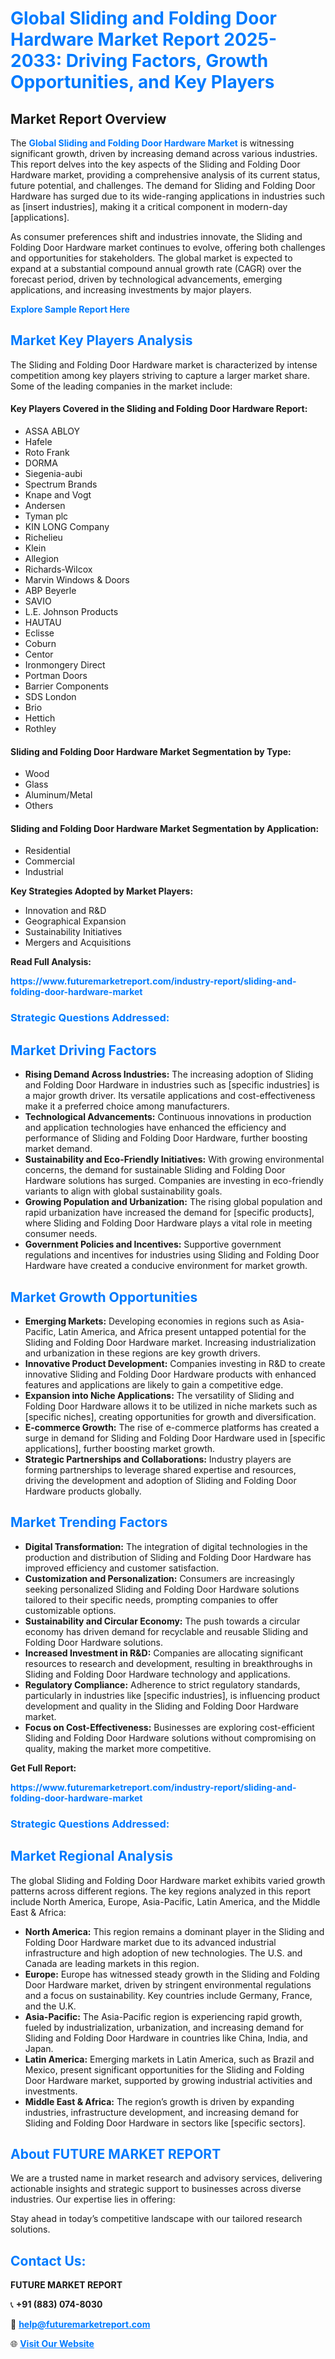 <h1 style="color: #007BFF;">Global Sliding and Folding Door Hardware Market Report 2025-2033: Driving Factors, Growth Opportunities, and Key Players</h1>

<section id="overview">
<h2>Market Report Overview</h2>
<p>The <a href="https://www.futuremarketreport.com/industry-report/sliding-and-folding-door-hardware-market" style="color: #007BFF; text-decoration: none;"><strong>Global Sliding and Folding Door Hardware Market</strong></a> is witnessing significant growth, driven by increasing demand across various industries. This report delves into the key aspects of the Sliding and Folding Door Hardware market, providing a comprehensive analysis of its current status, future potential, and challenges. The demand for Sliding and Folding Door Hardware has surged due to its wide-ranging applications in industries such as [insert industries], making it a critical component in modern-day [applications].</p>
<p>As consumer preferences shift and industries innovate, the Sliding and Folding Door Hardware market continues to evolve, offering both challenges and opportunities for stakeholders. The global market is expected to expand at a substantial compound annual growth rate (CAGR) over the forecast period, driven by technological advancements, emerging applications, and increasing investments by major players.</p>
</section>

<section id="overview">
<p><a href="https://www.futuremarketreport.com/request-sample/reportId=43052" style="color: #007BFF; text-decoration: none;"><strong>Explore Sample Report Here</strong></a></p>
</section>

<section id="key-players">
<h2 style="color: #007BFF;">Market Key Players Analysis</h2>
<p>The Sliding and Folding Door Hardware market is characterized by intense competition among key players striving to capture a larger market share. Some of the leading companies in the market include:</p>
<h4>Key Players Covered in the Sliding and Folding Door Hardware Report:</h4>
<ul><li>ASSA ABLOY</li><li>Hafele</li><li>Roto Frank</li><li>DORMA</li><li>Siegenia-aubi</li><li>Spectrum Brands</li><li>Knape and Vogt</li><li>Andersen</li><li>Tyman plc</li><li>KIN LONG Company</li><li>Richelieu</li><li>Klein</li><li>Allegion</li><li>Richards-Wilcox</li><li>Marvin Windows &amp; Doors</li><li>ABP Beyerle</li><li>SAVIO</li><li>L.E. Johnson Products</li><li>HAUTAU</li><li>Eclisse</li><li>Coburn</li><li>Centor</li><li>Ironmongery Direct</li><li>Portman Doors</li><li>Barrier Components</li><li>SDS London</li><li>Brio</li><li>Hettich</li><li>Rothley</li></ul>
<h4>Sliding and Folding Door Hardware Market Segmentation by Type:</h4>
<ul><li>Wood</li><li>Glass</li><li>Aluminum/Metal</li><li>Others</li></ul>

<h4>Sliding and Folding Door Hardware Market Segmentation by Application:</h4>
<ul><li>Residential</li><li>Commercial</li><li>Industrial</li></ul>
<p><strong>Key Strategies Adopted by Market Players:</strong></p>
<ul>
<li>Innovation and R&D</li>
<li>Geographical Expansion</li>
<li>Sustainability Initiatives</li>
<li>Mergers and Acquisitions</li>
</ul>
</section>

<section>
<p><strong>Read Full Analysis: </strong></p><a href="https://www.futuremarketreport.com/industry-report/sliding-and-folding-door-hardware-market" style="color: #007BFF; text-decoration: none;"><strong>https://www.futuremarketreport.com/industry-report/sliding-and-folding-door-hardware-market</strong></a>
<h3 style="color: #007BFF;">Strategic Questions Addressed:</h3>
</section>

<section id="driving-factors">
<h2 style="color: #007BFF;">Market Driving Factors</h2>
<ul>
<li><strong>Rising Demand Across Industries:</strong> The increasing adoption of Sliding and Folding Door Hardware in industries such as [specific industries] is a major growth driver. Its versatile applications and cost-effectiveness make it a preferred choice among manufacturers.</li>
<li><strong>Technological Advancements:</strong> Continuous innovations in production and application technologies have enhanced the efficiency and performance of Sliding and Folding Door Hardware, further boosting market demand.</li>
<li><strong>Sustainability and Eco-Friendly Initiatives:</strong> With growing environmental concerns, the demand for sustainable Sliding and Folding Door Hardware solutions has surged. Companies are investing in eco-friendly variants to align with global sustainability goals.</li>
<li><strong>Growing Population and Urbanization:</strong> The rising global population and rapid urbanization have increased the demand for [specific products], where Sliding and Folding Door Hardware plays a vital role in meeting consumer needs.</li>
<li><strong>Government Policies and Incentives:</strong> Supportive government regulations and incentives for industries using Sliding and Folding Door Hardware have created a conducive environment for market growth.</li>
</ul>
</section>

<section id="growth-opportunities">
<h2 style="color: #007BFF;">Market Growth Opportunities</h2>
<ul>
<li><strong>Emerging Markets:</strong> Developing economies in regions such as Asia-Pacific, Latin America, and Africa present untapped potential for the Sliding and Folding Door Hardware market. Increasing industrialization and urbanization in these regions are key growth drivers.</li>
<li><strong>Innovative Product Development:</strong> Companies investing in R&D to create innovative Sliding and Folding Door Hardware products with enhanced features and applications are likely to gain a competitive edge.</li>
<li><strong>Expansion into Niche Applications:</strong> The versatility of Sliding and Folding Door Hardware allows it to be utilized in niche markets such as [specific niches], creating opportunities for growth and diversification.</li>
<li><strong>E-commerce Growth:</strong> The rise of e-commerce platforms has created a surge in demand for Sliding and Folding Door Hardware used in [specific applications], further boosting market growth.</li>
<li><strong>Strategic Partnerships and Collaborations:</strong> Industry players are forming partnerships to leverage shared expertise and resources, driving the development and adoption of Sliding and Folding Door Hardware products globally.</li>
</ul>
</section>

<section id="trending-factors">
<h2 style="color: #007BFF;">Market Trending Factors</h2>
<ul>
<li><strong>Digital Transformation:</strong> The integration of digital technologies in the production and distribution of Sliding and Folding Door Hardware has improved efficiency and customer satisfaction.</li>
<li><strong>Customization and Personalization:</strong> Consumers are increasingly seeking personalized Sliding and Folding Door Hardware solutions tailored to their specific needs, prompting companies to offer customizable options.</li>
<li><strong>Sustainability and Circular Economy:</strong> The push towards a circular economy has driven demand for recyclable and reusable Sliding and Folding Door Hardware solutions.</li>
<li><strong>Increased Investment in R&D:</strong> Companies are allocating significant resources to research and development, resulting in breakthroughs in Sliding and Folding Door Hardware technology and applications.</li>
<li><strong>Regulatory Compliance:</strong> Adherence to strict regulatory standards, particularly in industries like [specific industries], is influencing product development and quality in the Sliding and Folding Door Hardware market.</li>
<li><strong>Focus on Cost-Effectiveness:</strong> Businesses are exploring cost-efficient Sliding and Folding Door Hardware solutions without compromising on quality, making the market more competitive.</li>
</ul>
</section>

<section>
<p><strong>Get Full Report: </strong></p><a href="https://www.futuremarketreport.com/industry-report/sliding-and-folding-door-hardware-market" style="color: #007BFF; text-decoration: none;"><strong>https://www.futuremarketreport.com/industry-report/sliding-and-folding-door-hardware-market</strong></a>
<h3 style="color: #007BFF;">Strategic Questions Addressed:</h3>
</section>


<section id="regional-analysis">
<h2 style="color: #007BFF;">Market Regional Analysis</h2>
<p>The global Sliding and Folding Door Hardware market exhibits varied growth patterns across different regions. The key regions analyzed in this report include North America, Europe, Asia-Pacific, Latin America, and the Middle East & Africa:</p>
<ul>
<li><strong>North America:</strong> This region remains a dominant player in the Sliding and Folding Door Hardware market due to its advanced industrial infrastructure and high adoption of new technologies. The U.S. and Canada are leading markets in this region.</li>
<li><strong>Europe:</strong> Europe has witnessed steady growth in the Sliding and Folding Door Hardware market, driven by stringent environmental regulations and a focus on sustainability. Key countries include Germany, France, and the U.K.</li>
<li><strong>Asia-Pacific:</strong> The Asia-Pacific region is experiencing rapid growth, fueled by industrialization, urbanization, and increasing demand for Sliding and Folding Door Hardware in countries like China, India, and Japan.</li>
<li><strong>Latin America:</strong> Emerging markets in Latin America, such as Brazil and Mexico, present significant opportunities for the Sliding and Folding Door Hardware market, supported by growing industrial activities and investments.</li>
<li><strong>Middle East & Africa:</strong> The region’s growth is driven by expanding industries, infrastructure development, and increasing demand for Sliding and Folding Door Hardware in sectors like [specific sectors].</li>
</ul>
</section>

<footer>
<h2 style="color: #007BFF;">About FUTURE MARKET REPORT</h2>
<p>We are a trusted name in market research and advisory services, delivering actionable insights and strategic support to businesses across diverse industries. Our expertise lies in offering:</p>

<p>Stay ahead in today’s competitive landscape with our tailored research solutions.</p>

<h2 style="color: #007BFF;">Contact Us:</h2>
<p><strong>FUTURE MARKET REPORT</strong></p>
<p>📞 <strong>+91 (883) 074-8030</strong></p>
<p>📧 <strong><a href="mailto:help@futuremarketreport.com" style="color: #007BFF;">help@futuremarketreport.com</a></strong></p>
<p>🌐 <strong><a href="https://www.futuremarketreport.com/" style="color: #007BFF;">Visit Our Website</a></strong></p>
</footer>